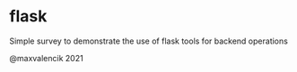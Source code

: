 # flask

Simple survey to demonstrate the use of flask tools for backend operations

@maxvalencik 2021
